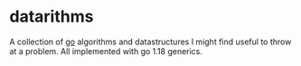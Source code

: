# datarithms

A collection of [go](https://go.dev) algorithms and datastructures I might find useful to throw at a problem. All implemented with go 1.18 generics.
